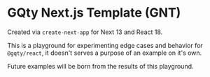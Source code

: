 # GQty Next.js Template (GNT)

Created via `create-next-app` for Next 13 and React 18.

This is a playground for experimenting edge cases and behavior for
`@gqty/react`, it doesn't serves a purpose of an example on it's own.

Future examples will be born from the results of this playground.
